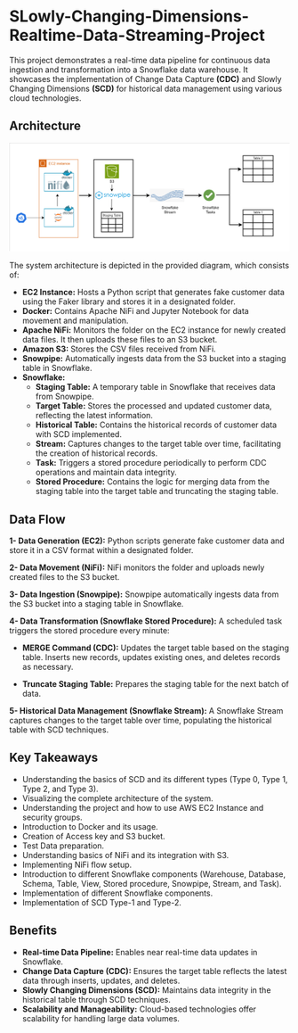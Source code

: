 # SLowly-Changing-Dimensions-Realtime-Data-Streaming-Project

This project demonstrates a real-time data pipeline for continuous data ingestion and transformation into a Snowflake data warehouse. It showcases the implementation of Change Data Capture <b>(CDC)</b> and Slowly Changing Dimensions <b>(SCD)</b> for historical data management using various cloud technologies.

## Architecture
![arc diagram](scd-architecture.drawio.png)

The system architecture is depicted in the provided diagram, which consists of:

- **EC2 Instance:** Hosts a Python script that generates fake customer data using the Faker library and stores it in a designated folder.
- **Docker:** Contains Apache NiFi and Jupyter Notebook for data movement and manipulation.
- **Apache NiFi:** Monitors the folder on the EC2 instance for newly created data files. It then uploads these files to an S3 bucket.
- **Amazon S3:** Stores the CSV files received from NiFi.
- **Snowpipe:** Automatically ingests data from the S3 bucket into a staging table in Snowflake.
- **Snowflake:**
    - **Staging Table:** A temporary table in Snowflake that receives data from Snowpipe.
    - **Target Table:** Stores the processed and updated customer data, reflecting the latest information.
    - **Historical Table:** Contains the historical records of customer data with SCD implemented.
    - **Stream:** Captures changes to the target table over time, facilitating the creation of historical records.
    - **Task:** Triggers a stored procedure periodically to perform CDC operations and maintain data integrity.
    - **Stored Procedure:** Contains the logic for merging data from the staging table into the target table and truncating the staging table.

## Data Flow
**1- Data Generation (EC2):** Python scripts generate fake customer data and store it in a CSV format within a designated folder.

**2- Data Movement (NiFi):** NiFi monitors the folder and uploads newly created files to the S3 bucket.

**3- Data Ingestion (Snowpipe):** Snowpipe automatically ingests data from the S3 bucket into a staging table in Snowflake.

**4- Data Transformation (Snowflake Stored Procedure):** A scheduled task triggers the stored procedure every minute:

- **MERGE Command (CDC):** Updates the target table based on the staging table. Inserts new records, updates existing ones, and deletes records as necessary.
    
- **Truncate Staging Table:** Prepares the staging table for the next batch of data.

**5- Historical Data Management (Snowflake Stream):** A Snowflake Stream captures changes to the target table over time, populating the historical table with SCD techniques.

## Key Takeaways
- Understanding the basics of SCD and its different types (Type 0, Type 1, Type 2, and Type 3).
- Visualizing the complete architecture of the system.
- Understanding the project and how to use AWS EC2 Instance and security groups.
- Introduction to Docker and its usage.
- Creation of Access key and S3 bucket.
- Test Data preparation.
- Understanding basics of NiFi and its integration with S3.
- Implementing NiFi flow setup.
- Introduction to different Snowflake components (Warehouse, Database, Schema, Table, View, Stored procedure, Snowpipe, Stream, and Task).
- Implementation of different Snowflake components.
- Implementation of SCD Type-1 and Type-2.

## Benefits
- **Real-time Data Pipeline:** Enables near real-time data updates in Snowflake.
- **Change Data Capture (CDC):** Ensures the target table reflects the latest data through inserts, updates, and deletes.
- **Slowly Changing Dimensions (SCD):** Maintains data integrity in the historical table through SCD techniques.
- **Scalability and Manageability:** Cloud-based technologies offer scalability for handling large data volumes.